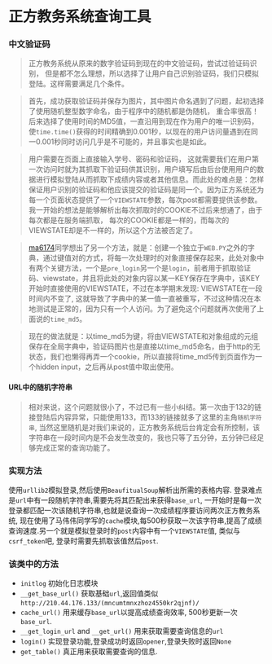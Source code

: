 # 正方教务系统查询工具


### 中文验证码

> 正方教务系统从原来的数字验证码到现在的中文验证码，尝试过验证码识别， 但是都不怎么理想，所以选择了让用户自己识别验证码，我们只模拟登陆。这样需要满足几个条件。  

> 首先，成功获取验证码并保存为图片，其中图片命名遇到了问题，起初选择了使用随机整型数字命名，由于程序中的随机都是伪随机， 重合率很高！后来选择了使用时间的MD5值，一直沿用到现在作为用户的唯一识别码，使`time.time()`获得的时间精确到0.001秒，以现在的用户访问量遇到在同一0.001秒同时访问几乎是不可能的，并且事实也是如此。

> 用户需要在页面上直接输入学号、密码和验证码， 这就需要我们在用户第一次访问时就为其抓取下验证码供其识别，用户填写后由后台使用用户的数据进行模拟登陆从而抓取下成绩内容或者其他信息。而此处的难点是：怎样保证用户识别的验证码和他应该提交的验证码是同一个。因为正方系统还为每一个页面状态提供了一个`VIEWSTATE`参数，每次post都需要提供该参数。我一开始的想法是能够解析出每次抓取时的COOKIE不过后来想通了，由于每次都是在服务端抓取， 每次的COOKIE都是一样的，而每次的VIEWSTATE却是不一样的，所以这个方法被否定了。

> [ma6174](http://ma6174.github.io)同学想出了另一个方法，就是：创建一个独立于`WEB.PY`之外的字典，通过键值对的方式，将每一次处理时的对象直接保存起来，此处对象中有两个关键方法，一个是`pre_login`另一个是`login`，前者用于抓取验证码、viewstate，并且将此处的对象内容以某一KEY保存在字典中，该KEY开始时直接使用的VIEWSTATE，不过在本学期末发现: VIEWSTATE在一段时间内不变了, 这就导致了字典中的某一值一直被重写，不过这种情况在本地测试是正常的，因为只有一个人访问。为了避免这个问题就再次使用了上面说的`time_md5`。

> 现在的做法就是：以time_md5为键，将由VIEWSTATE和对象组成的元组保存在全局字典中，验证码图片也是直接以time_md5命名，由于http的无状态，我们也懒得再弄一个cookie，所以直接将time_md5传到页面作为一个hidden input，之后再从post值中取出使用。

#### URL中的随机字符串

> 相对来说，这个问题就很小了，不过已有一些小纠结。第一次由于132的链接登陆后内容异常，只能使用133，而133的链接就多了这里的主角`随机字符串`, 当然这里随机是对我们来说的，正方教务系统后台肯定会有所控制，该字符串在一段时间内是不会发生改变的，我也只等了五分钟，五分钟已经足够完成正常的查询功能了。



### 实现方法
使用`urllib2`模拟登录,然后使用`BeaufitualSoup`解析出所需的表格内容. 登录难点是`url`中有一段随机字符串,需要先将其匹配出来获得`base_url`, 一开始时是每一次登录都匹配一次该随机字符串,也就是说查询一次成绩程序要访问两次正方教务系统, 现在使用了马伟伟同学写的`cache`模块,每500秒获取一次该字符串,提高了成绩查询速度.另一个就是模拟登录时的`post`内容中有一个`VIEWSTATE`值, 类似与`csrf_token`吧, 登录时需要先抓取该值然后`post`.  

### 该类中的方法  
+ `initlog`  初始化日志模块  
+ `__get_base_url()`  获取基础`url`,返回值类似`http://210.44.176.133/(mncumtmnxzhoz4550kr2qjnf)/`  
+ `cache_url()`  用来缓存`base_url`以提高成绩查询效率, 500秒更新一次`base_url`.
+ `__get_login_url` and `__get_url()`  用来获取需要查询信息的`url`
+ `login()` 实现登录功能,登录成功时返回`opener`,登录失败时返回`None`
+ `get_table()`  真正用来获取需要查询的信息.
